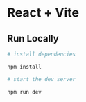 # React + Vite
    
## Run Locally

```bash
# install dependencies

npm install

# start the dev server

npm run dev
```
